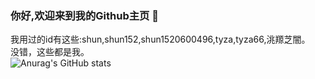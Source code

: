 ### 你好,欢迎来到我的Github主页 👋
  我用过的id有这些:shun,shun152,shun1520600496,tyza,tyza66,洮羱芝闇。  
  没错，这些都是我。  
![Anurag's GitHub stats](https://github-readme-stats.vercel.app/api?username=tyza66&theme=dark&show_icons=true)
